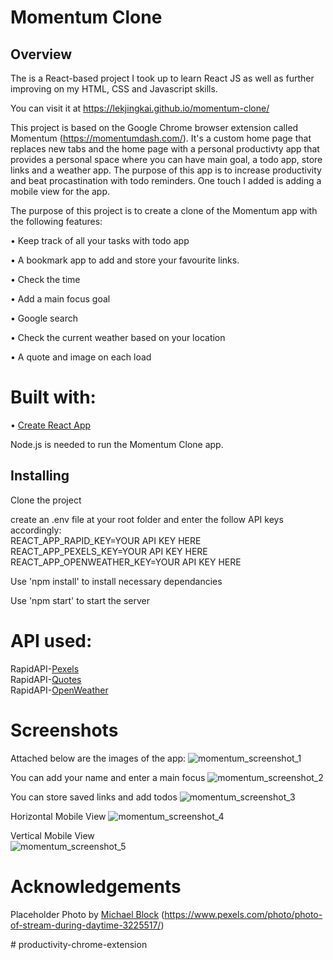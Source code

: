 # Momentum Clone

## Overview

The is a React-based project I took up to learn React JS as well as further improving on my HTML, CSS and Javascript skills.

You can visit it at https://lekjingkai.github.io/momentum-clone/

This project is based on the Google Chrome browser extension called Momentum (https://momentumdash.com/). It's a custom home page that replaces new tabs and the home page with a personal productivty app that provides a personal space where you can have main goal, a todo app, store links and a weather app. The purpose of this app is to increase productivity and beat procastination with todo reminders. One touch I added is adding a mobile view for the app.

The purpose of this project is to create a clone of the Momentum app with the following features:

• Keep track of all your tasks with todo app

• A bookmark app to add and store your favourite links.

• Check the time

• Add a main focus goal

• Google search

• Check the current weather based on your location

• A quote and image on each load

# Built with:
• [Create React App](https://github.com/facebook/create-react-app)

Node.js is needed to run the Momentum Clone app.

## Installing
Clone the project  

create an .env file at your root folder and enter the follow API keys accordingly:  
REACT_APP_RAPID_KEY=YOUR API KEY HERE  
REACT_APP_PEXELS_KEY=YOUR API KEY HERE  
REACT_APP_OPENWEATHER_KEY=YOUR API KEY HERE  
  
Use 'npm install' to install necessary dependancies  
  
Use 'npm start' to start the server  

# API used:
RapidAPI-[Pexels](https://rapidapi.com/community/api/open-weather-map)  
RapidAPI-[Quotes](https://rapidapi.com/martin.svoboda/api/quotes15)  
RapidAPI-[OpenWeather](https://rapidapi.com/pexels-pexels-default/api/Pexels)  

# Screenshots

Attached below are the images of the app:
![momentum_screenshot_1](https://user-images.githubusercontent.com/53485796/119124017-c7686100-ba62-11eb-9902-753db62e345c.png)

You can add your name and enter a main focus 
![momentum_screenshot_2](https://user-images.githubusercontent.com/53485796/119124247-0991a280-ba63-11eb-9c92-a01cb9535e9a.png)

You can store saved links and add todos
![momentum_screenshot_3](https://user-images.githubusercontent.com/53485796/119124254-0b5b6600-ba63-11eb-82ce-a002ad68cbce.png)

Horizontal Mobile View
![momentum_screenshot_4](https://user-images.githubusercontent.com/53485796/119126811-1c59a680-ba66-11eb-9e77-82ded4531f05.png)

Vertical Mobile View  
![momentum_screenshot_5](https://user-images.githubusercontent.com/53485796/119126815-1d8ad380-ba66-11eb-8fce-c9c0e476424f.png)

# Acknowledgements
Placeholder Photo by [Michael Block](https://www.pexels.com/@michael-block-1691617) (https://www.pexels.com/photo/photo-of-stream-during-daytime-3225517/)

#   p r o d u c t i v i t y - c h r o m e - e x t e n s i o n  
 